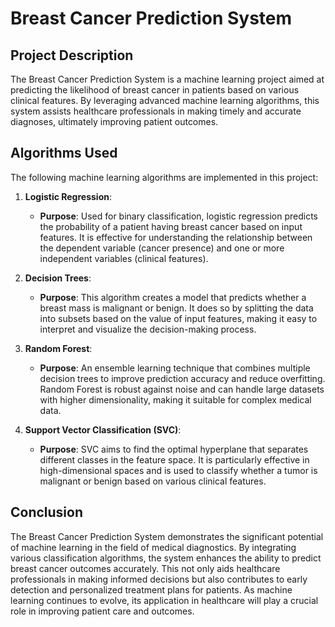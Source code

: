 # Breast Cancer Prediction System

## Project Description
The Breast Cancer Prediction System is a machine learning project aimed at predicting the likelihood of breast cancer in patients based on various clinical features. By leveraging advanced machine learning algorithms, this system assists healthcare professionals in making timely and accurate diagnoses, ultimately improving patient outcomes. 

## Algorithms Used
The following machine learning algorithms are implemented in this project:

1. **Logistic Regression**: 
   - **Purpose**: Used for binary classification, logistic regression predicts the probability of a patient having breast cancer based on input features. It is effective for understanding the relationship between the dependent variable (cancer presence) and one or more independent variables (clinical features).

2. **Decision Trees**: 
   - **Purpose**: This algorithm creates a model that predicts whether a breast mass is malignant or benign. It does so by splitting the data into subsets based on the value of input features, making it easy to interpret and visualize the decision-making process.

3. **Random Forest**: 
   - **Purpose**: An ensemble learning technique that combines multiple decision trees to improve prediction accuracy and reduce overfitting. Random Forest is robust against noise and can handle large datasets with higher dimensionality, making it suitable for complex medical data.

4. **Support Vector Classification (SVC)**: 
   - **Purpose**: SVC aims to find the optimal hyperplane that separates different classes in the feature space. It is particularly effective in high-dimensional spaces and is used to classify whether a tumor is malignant or benign based on various clinical features.

## Conclusion
The Breast Cancer Prediction System demonstrates the significant potential of machine learning in the field of medical diagnostics. By integrating various classification algorithms, the system enhances the ability to predict breast cancer outcomes accurately. This not only aids healthcare professionals in making informed decisions but also contributes to early detection and personalized treatment plans for patients. As machine learning continues to evolve, its application in healthcare will play a crucial role in improving patient care and outcomes.
